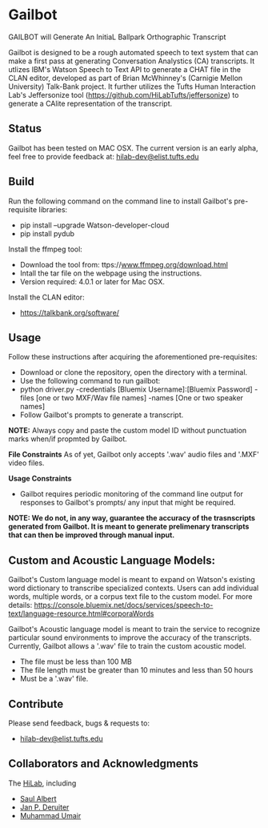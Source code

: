 # Gailbot
GAILBOT will Generate An InitiaL Ballpark Orthographic Transcript

Gailbot is designed to be a rough automated speech to text system that can make a first pass at generating Conversation Analystics (CA)
transcripts. It utlizes IBM's Watson Speech to Text API to generate a CHAT file in the CLAN editor, developed as part of Brian McWhinney's
(Carnigie Mellon University) Talk-Bank project. It further utilizes the Tufts Human Interaction Lab's Jeffersonize tool (https://github.com/HiLabTufts/jeffersonize) to generate a CAlite
representation of the transcript.

## Status
Gailbot has been tested on MAC OSX.
The current version is an early alpha, feel free to provide feedback at: hilab-dev@elist.tufts.edu

## Build
Run the following command on the command line to install Gailbot's pre-requisite libraries:
* pip install –upgrade Watson-developer-cloud
* pip install pydub

Install the ffmpeg tool:
* Download the tool from: ttps://www.ffmpeg.org/download.html
* Intall the tar file on the webpage using the instructions.
* Version required: 4.0.1 or later for Mac OSX.

Install the CLAN editor:
* https://talkbank.org/software/

## Usage

Follow these instructions after acquiring the aforementioned pre-requisites:
* Download or clone the repository, open the directory with a terminal.
* Use the following command to run gailbot:
* python driver.py -credentials [Bluemix Username]:[Bluemix Password] -files [one or two MXF/Wav file names] -names [One or two speaker names]
* Follow Gailbot's prompts to generate a transcript.

**NOTE:** Always copy and paste the custom model ID without punctuation marks when/if propmted by Gailbot.

**File Constraints**
As of yet, Gailbot only accepts '.wav' audio files and '.MXF' video files.

**Usage Constraints**
* Gailbot requires periodic monitoring of the command line output for responses to Gailbot's prompts/ any input that might be required.

**NOTE: We do not, in any way, guarantee the accuracy of the trasnscripts generated from Gailbot. It is meant to generate prelimenary transcripts that can then be improved through manual input.**

##  Custom and Acoustic Language Models:
Gailbot's Custom language model is meant to expand on Watson's existing word dictionary to transcribe specialized contexts. 
Users can add individual words, multiple words, or a corpus text file to the custom model. 
For more details: https://console.bluemix.net/docs/services/speech-to-text/language-resource.html#corporaWords

Gailbot's Acoustic language model is meant to train the service to recognize particular sound environments to improve the accuracy of the transcripts.
Currently, Gailbot allows a '.wav' file to train the custom acoustic model.
* The file must be less than 100 MB
* The file length must be greater than 10 minutes and less than 50 hours
* Must be a '.wav' file.

## Contribute

Please send feedback, bugs & requests to:
* hilab-dev@elist.tufts.edu

## Collaborators and Acknowledgments

The [HiLab](https://sites.tufts.edu/hilab/people/), including

* [Saul Albert](http://twitter.com/saul)
* [Jan P. Deruiter](http://twitter.com/jpderuiter)
* [Muhammad Umair](http://sites.tufts.edu/hilab/people)

